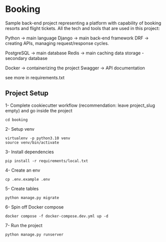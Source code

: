 # Booking
Sample back-end project representing a platform with capability of booking resorts and flight tickets. All the tech and tools that are used in this project:

Python -> main language
Django -> main back-end framework
DRF -> creating APIs, managing request/response cycles.

PostgreSQL -> main database
Redis -> main caching data storage - secondary database

Docker -> containerizing the project
Swagger -> API documentation

see more in requirements.txt

## Project Setup

1- Complete cookiecutter workflow (recommendation: leave project_slug empty) and go inside the project
```
cd booking
```

2- Setup venv
```
virtualenv -p python3.10 venv
source venv/bin/activate
```

3- Install dependencies
```
pip install -r requirements/local.txt
```

4- Create an env
```
cp .env.example .env
```

5- Create tables
```
python manage.py migrate
```

6- Spin off Docker compose
```
docker compose -f docker-compose.dev.yml up -d
```

7- Run the project
```
python manage.py runserver
```